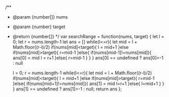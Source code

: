 /**
 * @param {number[]} nums
 * @param {number} target
 * @return {number[]}
 */
var searchRange = function(nums, target) {
     let l = 0;
    let r = nums.length-1
    let ans = []
    while(l<=r){
        let mid = l + Math.floor((r-l)/2)
        if(nums[mid]<target){
            l = mid+1
        }else if(nums[mid]>target){
            r=mid-1
        }else{
            if(nums[mid-1]!=nums[mid]){
                ans[0] = mid
                l = r+1
            }else{
                r=mid-1
            }
        }
    }
    ans[0] == undefined ? ans[0]=-1 : null

      l = 0;
       r = nums.length-1
    while(l<=r){
        let mid = l + Math.floor((r-l)/2)
        if(nums[mid]<target){
            l = mid+1
        }else if(nums[mid]>target){
            r=mid-1
        }else{
            if(nums[mid+1]!=nums[mid]){
                ans[1] = mid
                l=r+1
            }else{
                l=mid+1
            }
        }
    }
    ans[1] == undefined ? ans[1]=-1 : null;
    return ans
};